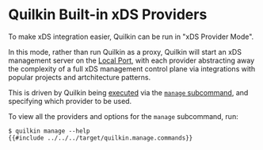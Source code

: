 # Quilkin Built-in xDS Providers

To make xDS integration easier, Quilkin can be run in "xDS Provider Mode".

In this mode, rather than run Quilkin as a proxy, Quilkin will start an xDS management server on the 
[Local Port](../proxy/concepts.md#local-port), 
with each provider abstracting away the complexity of a full xDS management control plane via integrations with 
popular projects and artchitecture patterns.

This is driven by Quilkin being [executed](../using.md#command-line-interface) via the
[`manage` subcommand](../../api/quilkin/cli/struct.Manage.html), and specifying which provider to be used.

To view all the providers and options for the `manage` subcommand, run:

```shell
$ quilkin manage --help
{{#include ../../../target/quilkin.manage.commands}}
```

